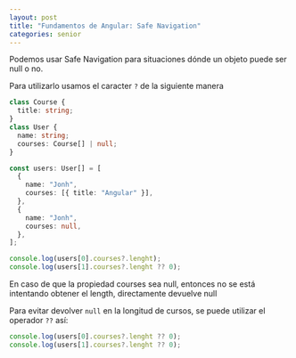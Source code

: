 ```yaml
---
layout: post
title: "Fundamentos de Angular: Safe Navigation"
categories: senior
---
```


Podemos usar Safe Navigation para situaciones dónde un objeto puede ser <!--more-->null o no.

Para utilizarlo usamos el caracter `?` de la siguiente manera

```ts
class Course {
  title: string;
}
class User {
  name: string;
  courses: Course[] | null;
}

const users: User[] = [
  {
    name: "Jonh",
    courses: [{ title: "Angular" }],
  },
  {
    name: "Jonh",
    courses: null,
  },
];

console.log(users[0].courses?.lenght);
console.log(users[1].courses?.lenght ?? 0);
```

En caso de que la propiedad courses sea null, entonces no se está intentando obtener el length, directamente devuelve null

Para evitar devolver `null` en la longitud de cursos, se puede utilizar el operador `??` así:

```ts
console.log(users[0].courses?.lenght ?? 0);
console.log(users[1].courses?.lenght ?? 0);
```
